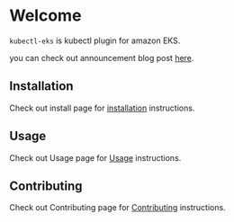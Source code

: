 # Welcome

`kubectl-eks` is kubectl plugin for amazon EKS.

you can check out announcement blog post [here](https://surajincloud.com/announcing-kubectl-eks-plugin-v0-1-0).

## Installation

Check out install page for [installation](./install) instructions.

## Usage

Check out Usage page for [Usage](./usage) instructions.

## Contributing

Check out Contributing page for [Contributing](./contributing) instructions.
